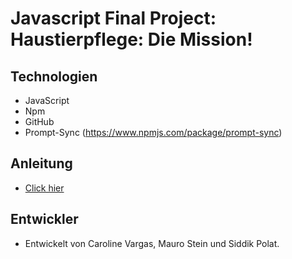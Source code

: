 #  Javascript Final Project: Haustierpflege: Die Mission! 

## Technologien
* JavaScript
* Npm
* GitHub
* Prompt-Sync (https://www.npmjs.com/package/prompt-sync)

## Anleitung
* [Click hier](Anleitung.md)

## Entwickler
* Entwickelt von Caroline Vargas, Mauro Stein und Siddik Polat.

